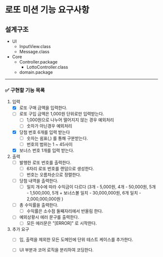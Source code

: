 # 로또 미션 기능 요구사항


## 설계구조
- UI
  - InputView.class
  - Message.class
- Core
  - Controller.package
    - LottoController.class
  - domain.package
---

### ✅ 구현할 기능 목록
1) 입력
    - [x] 로또 구매 금액을 입력한다.
    - [ ] 로또 구입 금액은 1,000원 단위로만 입력받는다.
        - [ ] 1,000원으로 나누어 떨어지지 않는 경우 예외처리
        - [ ] 숫자가 아닌경우 예외처리
    - [x] 당첨 번호 6개를 입력 받는다
        - [ ] 숫자는 쉼표(,) 를 통해 구분받는다.
        - [ ] 번호의 범위는 1 ~ 45사이
    - [x] 보너스 번호 1개를 입력 받는다.

3) 출력 
   - [ ] 발행한 로또 번호를 출력한다.
     - [ ] 6자리 로또 번호를 랜덤으로 생성한다.
     - [ ] 번호는 오름차순으로 정렬한다.
   - [ ] 당첨 내역을 출력한다.
       - [ ] 일치 개수에 따라 수익금이 다르다 (3개 - 5,000원, 4개 - 50,000원, 5개 - 1,500,000, 5개 + 보너스볼 일치 - 30,000,000원, 6개 일치 - 2,000,000,000원 )
   - [ ] 총 수익률을 출력한다.
       - [ ] 수익률은 소수점 둘째자리에서 반올림 한다.
   - [ ] 예외상황시 에러 문구를 출력한다.
       - [ ] 모든 에러문은 "[ERROR]" 로 시작한다.

4) 추가 요구
   - [ ] 입, 출력을 제외한 모든 도메인에 단위 테스트 케이스를 추가한다.
   - [ ] UI 부분과 코어 로직을 분리하여 코딩한다.

